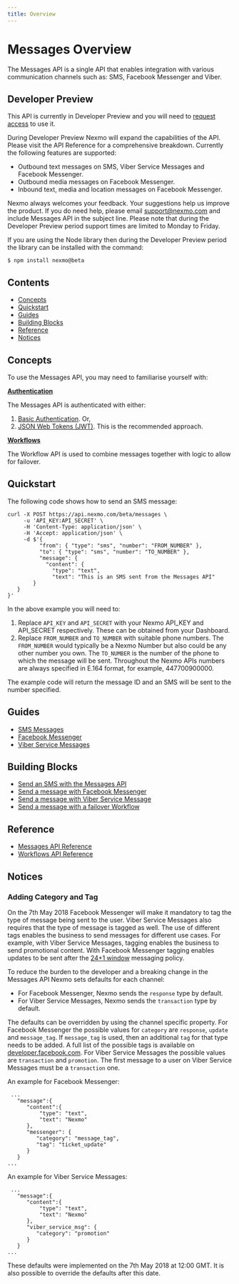 ```yaml
---
title: Overview
---
```


# Messages Overview

The Messages API is a single API that enables integration with various communication channels such as: SMS, Facebook Messenger and Viber.

## Developer Preview

This API is currently in Developer Preview and you will need to [request access](https://www.nexmo.com/products/messages) to use it.

During Developer Preview Nexmo will expand the capabilities of the API. Please visit the API Reference for a comprehensive breakdown. Currently the following features are supported:

* Outbound text messages on SMS, Viber Service Messages and Facebook Messenger.
* Outbound media messages on Facebook Messenger.
* Inbound text, media and location messages on Facebook Messenger.

Nexmo always welcomes your feedback. Your suggestions help us improve the product. If you do need help, please email [support@nexmo.com](mailto:support@nexmo.com) and include Messages API in the subject line. Please note that during the Developer Preview period support times are limited to Monday to Friday.

If you are using the Node library then during the Developer Preview period the library can be installed with the command:

```
$ npm install nexmo@beta
```

## Contents

* [Concepts](#concepts)
* [Quickstart](#quickstart)
* [Guides](#guides)
* [Building Blocks](#building-blocks)
* [Reference](#reference)
* [Notices](#notices)

## Concepts

To use the Messages API, you may need to familiarise yourself with:

**[Authentication](/concepts/guides/authentication)**

The Messages API is authenticated with either:

1. [Basic Authentication](/concepts/guides/authentication#header-based-api-key-secret-authentication). Or, 
2. [JSON Web Tokens (JWT)](/concepts/guides/authentication#json-web-tokens-jwt). This is the recommended approach.

**[Workflows](/messages-and-workflows-apis/workflows/overview)**

The Workflow API is used to combine messages together with logic to allow for failover.

## Quickstart

The following code shows how to send an SMS message:

```
curl -X POST https://api.nexmo.com/beta/messages \
     -u 'API_KEY:API_SECRET' \
     -H 'Content-Type: application/json' \
     -H 'Accept: application/json' \
     -d $'{
	      "from": { "type": "sms", "number": "FROM_NUMBER" },
	      "to": { "type": "sms", "number": "TO_NUMBER" },
	      "message": {
	        "content": {
		      "type": "text",
		      "text": "This is an SMS sent from the Messages API"
	    }
   }
}'
```

In the above example you will need to:

1. Replace `API_KEY` and `API_SECRET` with your Nexmo API_KEY and API_SECRET respectively. These can be obtained from your Dashboard.
2. Replace `FROM_NUMBER` and `TO_NUMBER` with suitable phone numbers. The `FROM_NUMBER` would typically be a Nexmo Number but also could be any other number you own. The `TO_NUMBER` is the number of the phone to which the message will be sent. Throughout the Nexmo APIs numbers are always specified in E.164 format, for example, 447700900000.

The example code will return the message ID and an SMS will be sent to the number specified.

## Guides

* [SMS Messages](/messages-and-workflows-apis/messages/guides/sms-messages)
* [Facebook Messenger](/messages-and-workflows-apis/messages/guides/facebook-messenger)
* [Viber Service Messages](/messages-and-workflows-apis/messages/guides/viber-service-messages)

## Building Blocks

* [Send an SMS with the Messages API](/messages-and-workflows-apis/messages/building-blocks/send-an-sms-with-messages-api)
* [Send a message with Facebook Messenger](/messages-and-workflows-apis/messages/building-blocks/send-with-facebook-messenger)
* [Send a message with Viber Service Message](/messages-and-workflows-apis/messages/building-blocks/send-a-viber-service-message)
* [Send a message with a failover Workflow](/messages-and-workflows-apis/workflows/building-blocks/send-a-message-with-failover)

## Reference

* [Messages API Reference](/api/messages-and-workflows-apis/messages)
* [Workflows API Reference](/api/messages-and-workflows-apis/workflows)

## Notices

### Adding Category and Tag

On the 7th May 2018 Facebook Messenger will make it mandatory to tag the type of message being sent to the user. Viber Service Messages also requires that the type of message is tagged as well. The use of different tags enables the business to send messages for different use cases. For example, with Viber Service Messages, tagging enables the business to send promotional content. With Facebook Messenger tagging enables updates to be sent after the [24+1 window](https://developers.facebook.com/docs/messenger-platform/policy/policy-overview) messaging policy.

To reduce the burden to the developer and a breaking change in the Messages API Nexmo sets defaults for each channel:

* For Facebook Messenger, Nexmo sends the `response` type by default.
* For Viber Service Messages, Nexmo sends the `transaction` type by default.

The defaults can be overridden by using the channel specific property. For Facebook Messenger the possible values for `category` are `response`, `update` and `message_tag`. If `message_tag` is used, then an additional `tag` for that type needs to be added. A full list of the possible tags is available on [developer.facebook.com](https://developers.facebook.com/docs/messenger-platform/send-messages/message-tags). For Viber Service Messages the possible values are `transaction` and `promotion`. The first message to a user on Viber Service Messages must be a `transaction` one.

An example for Facebook Messenger:

```
 ...
   "message":{ 
      "content":{
          "type": "text",
          "text": "Nexmo"
      },
      "messenger": {
         "category": "message_tag",
         "tag": "ticket_update"
      }
   }
...

```

An example for Viber Service Messages:

```
 ...
   "message":{ 
      "content":{
          "type": "text",
          "text": "Nexmo"
      },
      "viber_service_msg": {
         "category": "promotion"
      }
   }
...

```

These defaults were implemented on the 7th May 2018 at 12:00 GMT. It is also possible to override the defaults after this date.
